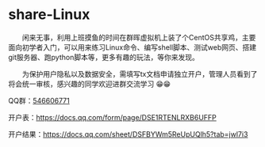 # share-Linux
　　闲来无事，利用上班摸鱼的时间在群晖虚拟机上装了个CentOS共享鸡，主要面向初学者入门，可以用来练习Linux命令、编写shell脚本、测试web网页、搭建git服务器、跑python脚本等，更多有趣的玩法，等你来发现。

　　为保护用户隐私以及数据安全，需填写tx文档申请独立开户，管理人员看到了将会统一审核，感兴趣的同学欢迎进群交流学习 😁😁

QQ群：[546606771](http://qm.qq.com/cgi-bin/qm/qr?_wv=1027&k=YYfJvd_5gC2b4pdfm08xkdVbQjGOfmfn&authKey=KOKZHsvtjmK%2Fe0Wj7vGvmh2nJbbfOdx2IEzj3SBjvQ5%2BZC3mcZEH4P%2BXE7l8l%2BGn&noverify=0&group_code=546606771)

开户表：https://docs.qq.com/form/page/DSE1RTENLRXB6UFFP

开户结果：https://docs.qq.com/sheet/DSFBYWm5ReUpUQlh5?tab=jwl7i3
